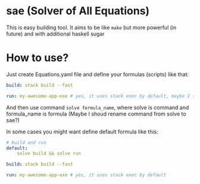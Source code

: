 # sae (Solver of All Equations)

This is easy building tool. It aims to be like `make` but more powerful (in future) and with additional haskell sugar

# How to use?

Just create Equations.yaml file and define your formulas (scripts) like that:

```yaml
build: stack build --fast

run: my-awesome-app-exe # yes, it uses stack exec by default, maybe I should remove that feature?
```

And then use command `solve formula_name`, where solve is command and formula_name is formula (Maybe I shoud rename command from solve to sae?) <br />

In some cases you might want define default formula like this:

```yaml
# build and run
default:
    solve build && solve run

build: stack build --fast

run: my-awesome-app-exe # yes, it uses stack exec by default
```
